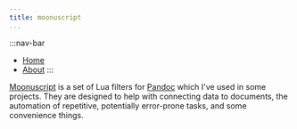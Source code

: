 ```yaml
---
title: moonuscript
...
```


:::nav-bar
- [Home](index.html)
- [About](about.html)
:::

[Moonuscript](https://github.com/Will-Robin/moonuscript) is a set of Lua filters for [Pandoc](https://pandoc.org) which I've used in some projects. They are designed to help with connecting data to documents, the automation of repetitive, potentially error-prone tasks, and some convenience things.
